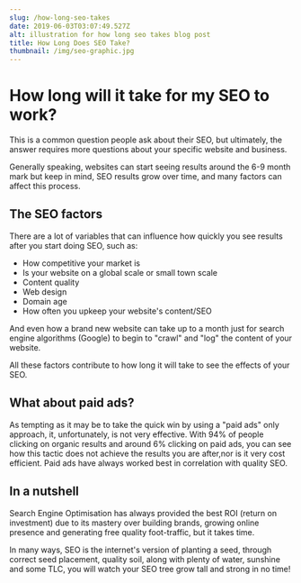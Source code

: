 ```yaml
---
slug: /how-long-seo-takes
date: 2019-06-03T03:07:49.527Z
alt: illustration for how long seo takes blog post
title: How Long Does SEO Take?
thumbnail: /img/seo-graphic.jpg
---
```

# How long will it take for my SEO to work?

This is a common question people ask about their SEO, but ultimately, the answer requires more questions about your specific website and business.

Generally speaking, websites can start seeing results around the 6-9 month mark but keep in mind, SEO results grow over time, and many factors can affect this process.

## The SEO factors

There are a lot of variables that can influence how quickly you see results after you start doing SEO, such as:

- How competitive your market is
- Is your website on a global scale or small town scale
- Content quality
- Web design
- Domain age
- How often you upkeep your website's content/SEO

And even how a brand new website can take up to a month just for search engine algorithms (Google) to begin to "crawl" and "log" the content of your website.

All these factors contribute to how long it will take to see the effects of your SEO.

## What about paid ads?

As tempting as it may be to take the quick win by using a "paid ads" only approach, it, unfortunately, is not very effective. With 94% of people clicking on organic results and around 6% clicking on paid ads, you can see how this tactic does not achieve the results you are after,nor is it very cost efficient. Paid ads have always worked best in correlation with quality SEO.

## In a nutshell

Search Engine Optimisation has always provided the best ROI (return on investment) due to its mastery over building brands, growing online presence and generating free quality foot-traffic, but it takes time.

In many ways, SEO is the internet's version of planting a seed, through correct seed placement, quality soil, along with plenty of water, sunshine and some TLC, you will watch your SEO tree grow tall and strong in no time!
